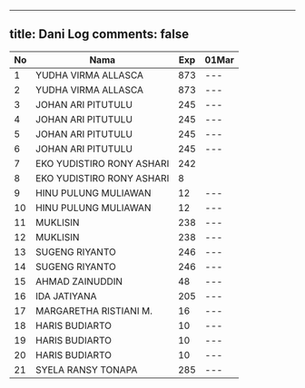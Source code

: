 
---
title: Dani Log
comments: false
---

| No | Nama | Exp | 01Mar |
|-----|-----|-----|-----|
| 1 | YUDHA VIRMA ALLASCA | 873 | --- |
| 2 | YUDHA VIRMA ALLASCA | 873 | --- |
| 3 | JOHAN ARI PITUTULU | 245 | --- |
| 4 | JOHAN ARI PITUTULU | 245 | --- |
| 5 | JOHAN ARI PITUTULU | 245 | --- |
| 6 | JOHAN ARI PITUTULU | 245 | --- |
| 7 | EKO YUDISTIRO RONY ASHARI | 242 |
| 8 | EKO YUDISTIRO RONY ASHARI | 8 |
| 9 | HINU PULUNG MULIAWAN | 12 | --- |
| 10 | HINU PULUNG MULIAWAN | 12 | --- |
| 11 | MUKLISIN | 238 | --- |
| 12 | MUKLISIN | 238 | --- |
| 13 | SUGENG RIYANTO | 246 | --- |
| 14 | SUGENG RIYANTO | 246 | --- |
| 15 | AHMAD ZAINUDDIN | 48 | --- |
| 16 | IDA JATIYANA | 205 | --- |
| 17 | MARGARETHA RISTIANI M. | 16 | --- |
| 18 | HARIS BUDIARTO | 10 | --- |
| 19 | HARIS BUDIARTO | 10 | --- |
| 20 | HARIS BUDIARTO | 10 | --- |
| 21 | SYELA RANSY TONAPA | 285 | --- |
